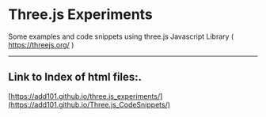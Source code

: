 # Three.js Experiments

Some examples and code snippets using three.js Javascript Library ( https://threejs.org/ ) 


----------------------------------------------------------------

## Link to Index of html files:.

[https://add101.github.io/three.js_experiments/](https://add101.github.io/Three.js_CodeSnippets/)
